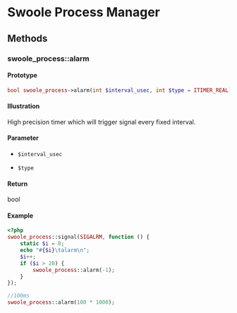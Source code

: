 # Swoole Process Manager

## Methods 

### swoole_process::alarm

#### Prototype

```php
bool swoole_process->alarm(int $interval_usec, int $type = ITIMER_REAL)
```

#### Illustration

High precision timer which will trigger signal every fixed interval.

#### Parameter

- `$interval_usec`

- `$type`

#### Return

bool

#### Example
```php
<?php
swoole_process::signal(SIGALRM, function () {
    static $i = 0;
    echo "#{$i}\talarm\n";
    $i++;
    if ($i > 20) {
        swoole_process::alarm(-1);
    }
});

//100ms
swoole_process::alarm(100 * 1000);
```
